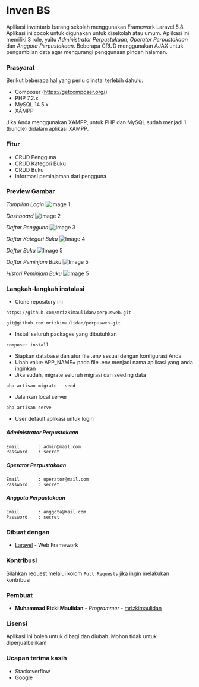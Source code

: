 # Inven BS

Aplikasi inventaris barang sekolah menggunakan Framework Laravel 5.8. Aplikasi ini cocok untuk digunakan untuk disekolah atau umum. Aplikasi ini memiliki 3 role, yaitu _Administrator Perpustakaan_, _Operator Perpustakaan_ dan _Anggota Perpustakaan_. Beberapa CRUD menggunakan AJAX untuk pengambilan data agar mengurangi penggunaan pindah halaman.

### Prasyarat

Berikut beberapa hal yang perlu diinstal terlebih dahulu:

-   Composer (https://getcomposer.org/)
-   PHP 7.2.x
-   MySQL 14.5.x
-   XAMPP

Jika Anda menggunakan XAMPP, untuk PHP dan MySQL sudah menjadi 1 (bundle) didalam aplikasi XAMPP.

### Fitur

-   CRUD Pengguna
-   CRUD Kategori Buku
-   CRUD Buku
-   Informasi peminjaman dari pengguna

### Preview Gambar

_Tampilan Login_
![Image 1](https://i.imgur.com/YsR6xWS.png)

_Dashboard_
![Image 2](https://i.imgur.com/IOgIyIi.png)

_Daftar Pengguna_
![Image 3](https://i.imgur.com/e3rkQ45.png)

_Daftar Kategori Buku_
![Image 4](https://i.imgur.com/WVEAyKi.png)

_Daftar Buku_
![Image 5](https://i.imgur.com/3Jarbbv.png)

_Daftar Peminjam Buku_
![Image 5](https://i.imgur.com/4z18siI.png)

_Histori Peminjam Buku_
![Image 5](https://i.imgur.com/nzqiVSv.png)

### Langkah-langkah instalasi

-   Clone repository ini

```
https://github.com/mrizkimaulidan/perpusweb.git
```

```
git@github.com:mrizkimaulidan/perpusweb.git
```

-   Install seluruh packages yang dibutuhkan

```
composer install
```

-   Siapkan database dan atur file .env sesuai dengan konfigurasi Anda
-   Ubah value APP_NAME= pada file .env menjadi nama aplikasi yang anda inginkan
-   Jika sudah, migrate seluruh migrasi dan seeding data

```
php artisan migrate --seed
```

-   Jalankan local server

```
php artisan serve
```

-   User default aplikasi untuk login

##### Administrator Perpustakaan

```
Email       : admin@mail.com
Password    : secret
```

##### Operator Perpustakaan

```
Email       : operator@mail.com
Password    : secret
```

##### Anggota Perpustakaan

```
Email       : anggota@mail.com
Password    : secret
```

### Dibuat dengan

-   [Laravel](https://laravel.com) - Web Framework

### Kontribusi

Silahkan request melalui kolom `Pull Requests` jika ingin melakukan kontribusi

### Pembuat

-   **Muhammad Rizki Maulidan** - _Programmer_ - [mrizkimaulidan](https://github.com/mrizkimaulidan)

### Lisensi

Aplikasi ini boleh untuk dibagi dan diubah. Mohon tidak untuk diperjualbelikan!

### Ucapan terima kasih

-   Stackoverflow
-   Google

